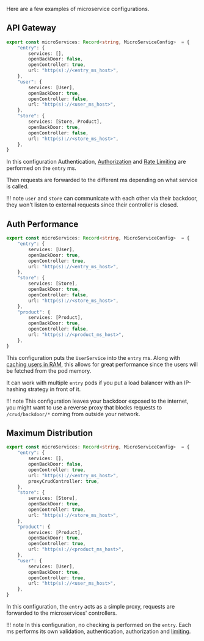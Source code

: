 
Here are a few examples of microservice configurations.


## API Gateway
```typescript title="eicrud.ms.ts"
export const microServices: Record<string, MicroServiceConfig>  = {
    "entry": {
        services: [],
        openBackDoor: false,
        openController: true,
        url: "http(s)://<entry_ms_host>",
    },
    "user": {
        services: [User],
        openBackDoor: true,
        openController: false,
        url: "http(s)://<user_ms_host>",
    },
    "store": {
        services: [Store, Product],
        openBackDoor: true,
        openController: false,
        url: "http(s)://<store_ms_host>",
    },
}
```
In this configuration Authentication, [Authorization](../security/definition.md) and [Rate Limiting](../configuration/limits.md) are performed on the `entry` ms.

Then requests are forwarded to the different ms depending on what service is called.

!!! note
    `user` and `store` can communicate with each other via their backdoor, they won't listen to external requests since their controller is closed.

## Auth Performance
```typescript title="eicrud.ms.ts"
export const microServices: Record<string, MicroServiceConfig>  = {
    "entry": {
        services: [User],
        openBackDoor: true,
        openController: true,
        url: "http(s)://<entry_ms_host>",
    },
    "store": {
        services: [Store],
        openBackDoor: true,
        openController: false,
        url: "http(s)://<store_ms_host>",
    },
    "product": {
        services: [Product],
        openBackDoor: true,
        openController: false,
        url: "http(s)://<product_ms_host>",
    },
}
```
This configuration puts the `UserService` into the `entry` ms. Along with [caching users in RAM](../services/cache.md), this allows for great performance since the users will be fetched from the pod memory. 

It can work with multiple `entry` pods if you put a load balancer with an IP-hashing strategy in front of it.

!!! note
    This configuration leaves your backdoor exposed to the internet, you might want to use a reverse proxy that blocks requests to `/crud/backdoor/*` coming from outside your network.

## Maximum Distribution
```typescript title="eicrud.ms.ts"
export const microServices: Record<string, MicroServiceConfig>  = {
    "entry": {
        services: [],
        openBackDoor: false,
        openController: true,
        url: "http(s)://<entry_ms_host>",
        proxyCrudController: true,
    },
    "store": {
        services: [Store],
        openBackDoor: true,
        openController: true,
        url: "http(s)://<store_ms_host>",
    },
    "product": {
        services: [Product],
        openBackDoor: true,
        openController: true,
        url: "http(s)://<product_ms_host>",
    },    
    "user": {
        services: [User],
        openBackDoor: true,
        openController: true,
        url: "http(s)://<user_ms_host>",
    },
}
```
In this configuration, the `entry` acts as a simple proxy, requests are forwarded to the microservices' controllers.

!!! note
    In this configuration, no checking is performed on the `entry`. Each ms performs its own validation, authentication, authorization and [limiting](../configuration/traffic.md).